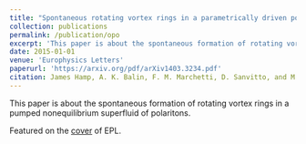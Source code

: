 ```yaml
---
title: "Spontaneous rotating vortex rings in a parametrically driven polariton fluid"
collection: publications
permalink: /publication/opo
excerpt: 'This paper is about the spontaneous formation of rotating vortex rings in a pumped nonequilibrium superfluid of polaritons.'
date: 2015-01-01
venue: 'Europhysics Letters'
paperurl: 'https://arxiv.org/pdf/arXiv1403.3234.pdf'
citation: James Hamp, A. K. Balin, F. M. Marchetti, D. Sanvitto, and M. H. Szymanska EPL 110 57006 &lsqb;arXiv1403.3234&rsqb; (2015)
---
```

This paper is about the spontaneous formation of rotating vortex rings in a pumped nonequilibrium superfluid of polaritons.

Featured on the [cover](http://cms.iopscience.iop.org/alfresco/d/d/workspace/SpacesStore/69833f3f-c025-11e5-a7ff-5fd2d85c363a/EPL-V113-posterA4.pdf) of EPL.